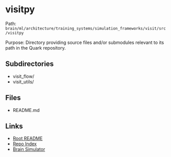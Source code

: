# visitpy

Path: `brain/ml/architecture/training_systems/simulation_frameworks/visit/src/visitpy`

Purpose: Directory providing source files and/or submodules relevant to its path in the Quark repository.

## Subdirectories
- visit_flow/
- visit_utils/

## Files
- README.md

## Links
- [Root README](../../../../../../../README.md)
- [Repo Index](../../../../../../../repo_index.json)
- [Brain Simulator](../../../../../../../brain/architecture/brain_simulator.py)

